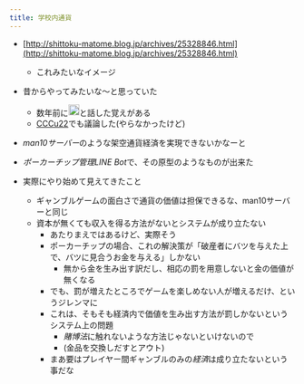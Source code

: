 ```yaml
---
title: 学校内通貨
---
```


* [http://shittoku-matome.blog.jp/archives/25328846.html](http://shittoku-matome.blog.jp/archives/25328846.html)
  
  * これみたいなイメージ
* 昔からやってみたいな〜と思っていた
  
  * 数年前に<img src='https://scrapbox.io/api/pages/blu3mo-public/axokxi/icon' alt='axokxi.icon' height="19.5"/>と話した覚えがある
  * [CCCu22](CCCu22.md)でも議論した(やらなかったけど)
* *man10サーバー*のような架空通貨経済を実現できないかなーと

* *ポーカーチップ管理LINE Bot*で、その原型のようなものが出来た

* 実際にやり始めて見えてきたこと
  
  * ギャンブルゲームの面白さで通貨の価値は担保できるな、man10サーバーと同じ
  * 資本が無くても収入を得る方法がないとシステムが成り立たない
    * あたりまえではあるけど、実際そう
    * ポーカーチップの場合、これの解決策が「破産者にバツを与えた上で、バツに見合うお金を与える」しかない
      * 無から金を生み出す訳だし、相応の罰を用意しないと金の価値が無くなる
    * でも、罰が増えたところでゲームを楽しめない人が増えるだけ、というジレンマに
    * これは、そもそも経済内で価値を生み出す方法が罰しかないというシステム上の問題
      * *賭博法*に触れないような方法じゃないといけないので
      * (金品を交換しだすとアウト)
    * まあ要はプレイヤー間ギャンブルのみの*経済*は成り立たないという事だな
